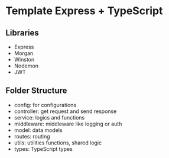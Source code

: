 # Template Express + TypeScript
## Libraries
- Express
- Morgan
- Winston
- Nodemon
- JWT
## Folder Structure
- config: for configurations
- controller: get request and send response
- service: logics and functions
- middleware: middleware like logging or auth
- model: data models
- routes: routing
- utils: utilities functions, shared logic
- types: TypeScript types